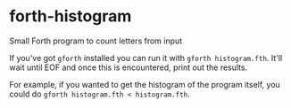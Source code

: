 # forth-histogram
Small Forth program to count letters from input

If you've got `gforth` installed you can run it with `gforth histogram.fth`.
It'll wait until EOF and once this is encountered, print out the results.

For example, if you wanted to get the histogram of the program itself, you
could do `gforth histogram.fth < histogram.fth`.

